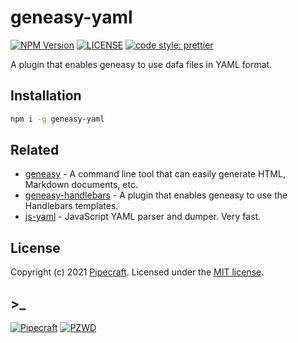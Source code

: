 # geneasy-yaml

[![NPM Version][npm-version-image]][npm-url]
[![LICENSE][license-image]][license-url]
[![code style: prettier][code-style-prettier-image]][code-style-prettier-url]

A plugin that enables geneasy to use dafa files in YAML format.

## Installation

```sh
npm i -g geneasy-yaml
```

## Related

- [geneasy](https://github.com/geneasy/geneasy) - A command line tool that can easily generate HTML, Markdown documents, etc.
- [geneasy-handlebars](https://github.com/geneasy/geneasy-handlebars) - A plugin that enables geneasy to use the Handlebars templates.
- [js-yaml](https://github.com/nodeca/js-yaml) - JavaScript YAML parser and dumper. Very fast.

## License

Copyright (c) 2021 [Pipecraft][my-url]. Licensed under the [MIT license][license-url].

## >\_

[![Pipecraft](https://img.shields.io/badge/site-pipecraft-brightgreen)](https://www.pipecraft.net)
[![PZWD](https://img.shields.io/badge/site-pzwd-brightgreen)](https://pzwd.net)

[my-url]: https://www.pipecraft.net
[npm-url]: https://www.npmjs.com/package/geneasy-yaml
[license-url]: LICENSE
[code-style-prettier-url]: https://github.com/prettier/prettier
[npm-downloads-image]: https://img.shields.io/npm/dm/geneasy-yaml
[npm-version-image]: https://img.shields.io/npm/v/geneasy-yaml
[license-image]: https://img.shields.io/npm/l/geneasy-yaml
[code-style-prettier-image]: https://img.shields.io/badge/code_style-prettier-ff69b4.svg?style=flat-square
